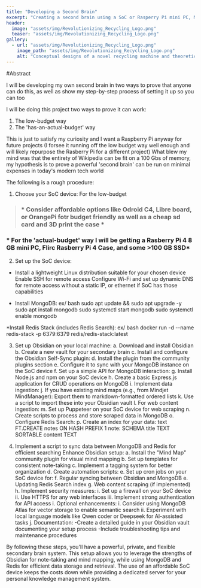 ```yaml
---
title: "Developing a Second Brain"
excerpt: "Creating a second brain using a SoC or Rasperry Pi mini PC, MongoDB, Obsidian and building from there"
header:
  image: "assets/img/Revolutionizing_Recycling_Logo.png"
  teaser: "assets/img/Revolutionizing_Recycling_Logo.png"
gallery:
  - url: "assets/img/Revolutionizing_Recycling_Logo.png"
    image_path: "assets/img/Revolutionizing_Recycling_Logo.png"
    alt: "Conceptual designs of a novel recycling machine and theoretical better recycling practices for Vanderbilt campus"
---
```


#Abstract

I will be developing my own second brain in two ways to prove that anyone can do this, as well as show my step-by-step process of setting it up so you can too 

I will be doing this project two ways to prove it can work: 

1. The low-budget way 
2. The 'has-an-actual-budget' way 

This is just to satisfy my curiosity and I want a Raspberry Pi anyway for future projects (I forsee it running off the low budget way well enough and will likely repurpose the Rasberry Pi for a different project) What blew my mind was that the entirety of Wikipedia can be fit on a 100 Gbs of memory, my hypothesis is to prove a powerful 'second brain' can be run on minimal expenses in today's modern tech world


The following is a rough procedure: 

1. Choose your SoC device:
For the low-budget 
> ### * Consider affordable options like Odroid C4, Libre board, or OrangePi fotr budget friendly as well as a cheap sd card and 3D print the case *
### * For the 'actual-budget' way I will be getting a Rasberry Pi 4 8 GB mini PC, Flirc Rasberry Pi 4 Case, and some >100 GB SSD*


2. Set up the SoC device:

* Install a lightweight Linux distribution suitable for your chosen device
Enable SSH for remote access
Configure Wi-Fi and set up dynamic DNS for remote access without a static IP, or ethernet if SoC has those capabilities

* Install MongoDB:
ex/ 
bash
sudo apt update && sudo apt upgrade -y
sudo apt install mongodb
sudo systemctl start mongodb
sudo systemctl enable mongodb

*Install Redis Stack (includes Redis Search):
ex/ 
bash
docker run -d --name redis-stack -p 6379:6379 redis/redis-stack:latest

3. Set up Obsidian on your local machine:
a. Download and install Obsidian
b. Create a new vault for your secondary brain
c. Install and configure the Obsidian Self-Sync plugin:
d. Install the plugin from the community plugins section
e. Configure it to sync with your MongoDB instance on the SoC device
f. Set up a simple API for MongoDB interaction:
g. Install Node.js and npm on your SoC device
h. Create a basic Express.js application for CRUD operations on MongoDB
i. Implement data ingestion:
j. If you have existing mind maps (e.g., from Mindjet MindManager): Export them to markdown-formatted ordered lists
k. Use a script to import these into your Obsidian vault
l. For web content ingestion:
m. Set up Puppeteer on your SoC device for web scraping
n. Create scripts to process and store scraped data in MongoDB
o. Configure Redis Search:
p. Create an index for your data:
text
FT.CREATE notes ON HASH PREFIX 1 note: SCHEMA title TEXT SORTABLE content TEXT

4. Implement a script to sync data between MongoDB and Redis for efficient searching
Enhance Obsidian setup:
a. Install the "Mind Map" community plugin for visual mind mapping
b. Set up templates for consistent note-taking
c. Implement a tagging system for better organization
d. Create automation scripts:
e. Set up cron jobs on your SoC device for:
f. Regular syncing between Obsidian and MongoDB
e. Updating Redis Search index
g. Web content scraping (if implemented)
h. Implement security measures:
    i. Set up a firewall on your SoC device
    ii. Use HTTPS for any web interfaces
    iii. Implement strong authentication for API access
i. Optional enhancements:
    i. Consider using MongoDB Atlas for vector storage to enable semantic search
    ii. Experiment with local language models like Qwen coder or Deepseek for AI-assisted tasks
j. Documentation:
-Create a detailed guide in your Obsidian vault documenting your setup process
-Include troubleshooting tips and maintenance procedures


By following these steps, you'll have a powerful, private, and flexible secondary brain system. This setup allows you to leverage the strengths of Obsidian for note-taking and mind mapping, while using MongoDB and Redis for efficient data storage and retrieval. The use of an affordable SoC device keeps the costs down while providing a dedicated server for your personal knowledge management system.